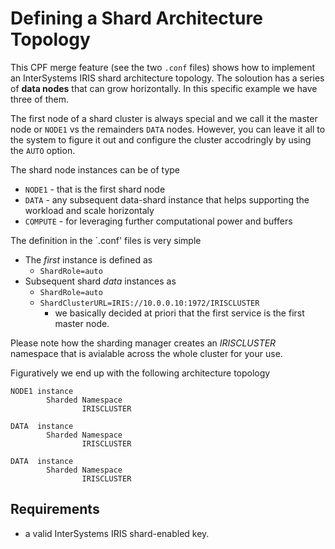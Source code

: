 # Defining a Shard Architecture Topology

This CPF merge feature (see the two `.conf` files) shows how to implement an InterSystems IRIS shard architecture topology. The soloution has a series of **data nodes** that can grow horizontally. In this specific example we have three of them.

The first node of a shard cluster is always special and we call it the master node or  `NODE1` vs the remainders `DATA` nodes. However, you can leave it all to the system to figure it out and configure the cluster accodringly by using the `AUTO` option.

The shard node instances can be of type
- `NODE1` - that is the first shard node
- `DATA` - any subsequent data-shard instance that helps supporting the workload and scale horizontaly
- `COMPUTE` - for leveraging further computational power and buffers


The definition in the `.conf' files is very simple
- The *first* instance is defined as 
  - `ShardRole=auto`
- Subsequent shard *data* instances as
  - `ShardRole=auto`
  - `ShardClusterURL=IRIS://10.0.0.10:1972/IRISCLUSTER`
    - we basically decided at priori that the first service is the first master node.

Please note how the sharding manager creates an *IRISCLUSTER* namespace that is avialable across the whole cluster for your use.

Figuratively we end up with the following architecture topology

``` 
NODE1 instance
        Sharded Namespace                        
                IRISCLUSTER

DATA  instance
        Sharded Namespace                        
                IRISCLUSTER
                
DATA  instance
        Sharded Namespace                        
                IRISCLUSTER
```

## Requirements
- a valid InterSystems IRIS shard-enabled key.

